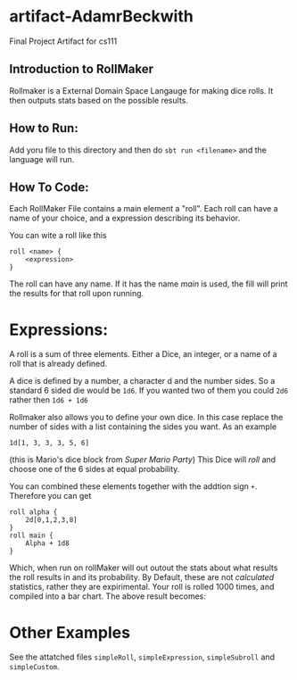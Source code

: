 # artifact-AdamrBeckwith
Final Project Artifact for cs111 

## Introduction to RollMaker

Rollmaker is a External Domain Space Langauge for making dice rolls. It then outputs stats based on the possible results. 

## How to Run: 

Add yoru file to this directory and then do `sbt run <filename>` and the language will run. 

## How To Code:

Each RollMaker File contains a main element a "roll". Each roll can have a name of your choice, and a expression describing its behavior. 

You can wite a roll like this 

```
roll <name> { 
    <expression>
}
```
The roll can have any name. If it has the name *main* is used, the fill will print the results for that roll upon running. 

# Expressions: 

A roll is a sum of three elements. Either a Dice, an integer, or a name of a roll that is already defined. 

A dice is defined by a number, a character d and the number sides. So a standard 6 sided die would be `1d6`. If you wanted two of them you could `2d6` rather then `1d6 + 1d6` 

Rollmaker also allows you to define your own dice. In this case replace the number of sides with a list containing the sides you want. As an example 

```
1d[1, 3, 3, 3, 5, 6]
```
(this is Mario's dice block from *Super Mario Party*) This Dice will *roll* and choose one of the 6 sides at equal probability. 

You can combined these elements together with the addtion sign `+`. Therefore you can get 

```
roll alpha { 
    2d[0,1,2,3,8] 
}
roll main { 
    Alpha + 1d8
}
```
Which, when run on rollMaker  will out outout the stats about what results the roll results in and its probability. 
By Default, these are not *calculated* statistics, rather they are expirimental. Your roll is rolled 1000 times, and compiled into a bar chart. The above result becomes: 

# Other Examples 
See the attatched files `simpleRoll`, `simpleExpression`, `simpleSubroll` and `simpleCustom`.
